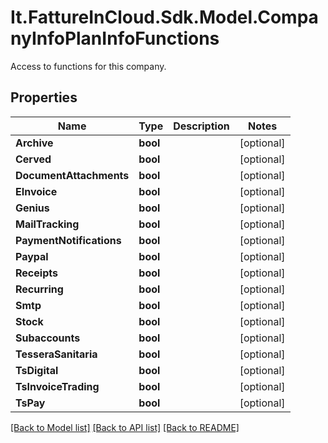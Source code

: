 # It.FattureInCloud.Sdk.Model.CompanyInfoPlanInfoFunctions
Access to functions for this company.

## Properties

Name | Type | Description | Notes
------------ | ------------- | ------------- | -------------
**Archive** | **bool** |  | [optional] 
**Cerved** | **bool** |  | [optional] 
**DocumentAttachments** | **bool** |  | [optional] 
**EInvoice** | **bool** |  | [optional] 
**Genius** | **bool** |  | [optional] 
**MailTracking** | **bool** |  | [optional] 
**PaymentNotifications** | **bool** |  | [optional] 
**Paypal** | **bool** |  | [optional] 
**Receipts** | **bool** |  | [optional] 
**Recurring** | **bool** |  | [optional] 
**Smtp** | **bool** |  | [optional] 
**Stock** | **bool** |  | [optional] 
**Subaccounts** | **bool** |  | [optional] 
**TesseraSanitaria** | **bool** |  | [optional] 
**TsDigital** | **bool** |  | [optional] 
**TsInvoiceTrading** | **bool** |  | [optional] 
**TsPay** | **bool** |  | [optional] 

[[Back to Model list]](../../README.md#documentation-for-models) [[Back to API list]](../../README.md#documentation-for-api-endpoints) [[Back to README]](../../README.md)

